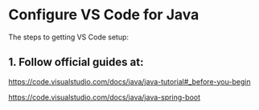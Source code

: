 # Configure VS Code for Java
The steps to getting VS Code setup:

## 1. Follow official guides at:
https://code.visualstudio.com/docs/java/java-tutorial#_before-you-begin

https://code.visualstudio.com/docs/java/java-spring-boot
